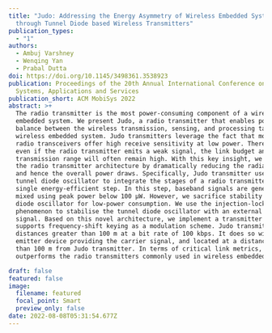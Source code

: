 ```yaml
---
title: "Judo: Addressing the Energy Asymmetry of Wireless Embedded Systems
  through Tunnel Diode based Wireless Transmitters"
publication_types:
  - "1"
authors:
  - Ambuj Varshney
  - Wenqing Yan
  - Prabal Dutta
doi: https://doi.org/10.1145/3498361.3538923
publication: Proceedings of the 20th Annual International Conference on Mobile
  Systems, Applications and Services
publication_short: ACM MobiSys 2022
abstract: >+
  The radio transmitter is the most power-consuming component of a wireless
  embedded system. We present Judo, a radio transmitter that enables power
  balance between the wireless transmission, sensing, and processing tasks of a
  wireless embedded system. Judo transmitters leverage the fact that modern
  radio transceivers offer high receive sensitivity at low power. Therefore,
  even if the radio transmitter emits a weak signal, the link budget and
  transmission range will often remain high. With this key insight, we revisit
  the radio transmitter architecture by dramatically reducing the radiated power
  and hence the overall power draws. Specifically, Judo transmitter uses a
  tunnel diode oscillator to integrate the stages of a radio transmitter into a
  single energy-efficient step. In this step, baseband signals are generated and
  mixed using peak power below 100 μW. However, we sacrifice stability of tunnel
  diode oscillator for low-power consumption. We use the injection-locking
  phenomenon to stabilise the tunnel diode oscillator with an external carrier
  signal. Based on this novel architecture, we implement a transmitter that
  supports frequency-shift keying as a modulation scheme. Judo transmits over
  distances greater than 100 m at a bit rate of 100 kbps. It does so with an
  emitter device providing the carrier signal, and located at a distance of more
  than 100 m from Judo transmitter. In terms of critical link metrics, it
  outperforms the radio transmitters commonly used in wireless embedded systems.

draft: false
featured: false
image:
  filename: featured
  focal_point: Smart
  preview_only: false
date: 2022-08-08T05:31:54.677Z
---
```


